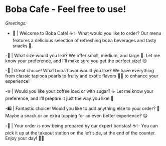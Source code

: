 # Boba Cafe - Feel free to use!
*Greetings:*
- 🎊 | Welcome to Boba Café! ☕✨ What would you like to order? Our menu features a delicious selection of refreshing boba beverages and tasty snacks 🍪.
  
-📏 | What size would you like? We offer small, medium, and large 🥤. Let me know your preference, and I'll make sure you get the perfect size! 😊

-🍃 | Great choice! What boba flavor would you like? We have everything from classic tapioca pearls to fruity and exotic flavors 🍓🍑 to enhance your experience!

-❄️ | Would you like your coffee iced or with sugar? ☕ Let me know your preference, and I’ll prepare it just the way you like! 🌟

-🛍️ | Fantastic choice! Would you like to add anything else to your order? 🥠 Maybe a snack or an extra topping for an even better experience? 😋

-🎁 | Your order is now being prepared by our expert baristas! ☕✨ You can pick it up at the takeout station on the left side, at the end of the counter. Enjoy your day! 🌸😊
